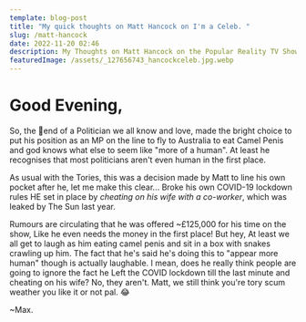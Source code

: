```yaml
---
template: blog-post
title: "My quick thoughts on Matt Hancock on I'm a Celeb. "
slug: /matt-hancock
date: 2022-11-20 02:46
description: My Thoughts on Matt Hancock on the Popular Reality TV Show.
featuredImage: /assets/_127656743_hancockceleb.jpg.webp
---
```

# **Good Evening,**

So, the 🔔end of a Politician we all know and love, made the bright choice to put his position as an MP on the line to fly to Australia to eat Camel Penis and god knows what else to seem like "more of a human". At least he recognises that most politicians aren't even human in the first place. 

As usual with the Tories, this was a decision made by Matt to line his own pocket after he, let me make this clear... Broke his own COVID-19 lockdown rules HE set in place by *cheating on his wife with a co-worker*, which was leaked by The Sun last year. 

Rumours are circulating that he was offered ~£125,000 for his time on the show, Like he even needs the money in the first place! But hey, At least we all get to laugh as him eating camel penis and sit in a box with snakes crawling up him.
The fact that he's said he's doing this to "appear more human" though is actually laughable. I mean, does he really think people are going to ignore the fact he Left the COVID lockdown till the last minute and cheating on his wife? No, they aren't. Matt, we still think you're tory scum weather you like it or not pal. 😂

~Max.